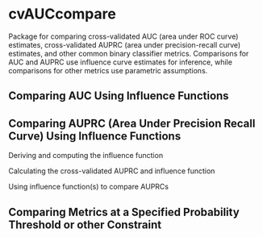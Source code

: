 # cvAUCcompare
Package for comparing cross-validated AUC (area under ROC curve) estimates, cross-validated AUPRC (area under precision-recall curve) estimates, and other common binary classifier metrics. Comparisons for AUC and AUPRC use influence curve estimates for inference, while comparisons for other metrics use parametric assumptions.

## Comparing AUC Using Influence Functions

## Comparing AUPRC (Area Under Precision Recall Curve) Using Influence Functions

Deriving and computing the influence function

Calculating the cross-validated AUPRC and influence function

Using influence function(s) to compare AUPRCs

## Comparing Metrics at a Specified Probability Threshold or other Constraint

